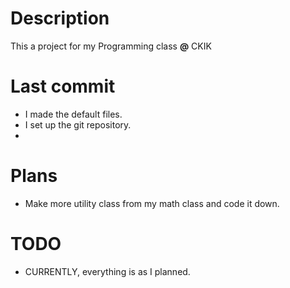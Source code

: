 # Description

This a project for my Programming class **@** CKIK

# Last commit

- I made the default files.
- I set up the git repository.
- 

# Plans

- Make more utility class from my math class and code it down.

# TODO

- CURRENTLY, everything is as I planned.